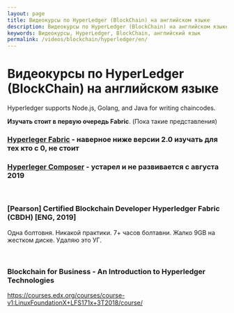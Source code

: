 ```yaml
---
layout: page
title: Видеокурсы по HyperLedger (BlockChain) на английском языке
description: Видеокурсы по HyperLedger (BlockChain) на английском языке
keywords: Видеокурсы, HyperLedger, BlockChain, английский язык
permalink: /videos/blockchain/hyperledger/en/
---
```


# Видеокурсы по HyperLedger (BlockChain) на английском языке

Hyperledger supports Node.js, Golang, and Java for writing chaincodes.

**Изучать стоит в первую очередь Fabric**. (Пока такие представления)

### [Hyperleger Fabric](/videos/blockchain/hyperledger/en/fabric/) - наверное ниже версии 2.0 изучать для тех кто с 0, не стоит

### [Hyperleger Composer](/videos/blockchain/hyperledger/en/composer/) - устарел и не развивается с августа 2019

<br/>

### [Pearson] Certified Blockchain Developer Hyperledger Fabric (CBDH) [ENG, 2019]

Одна болтовня. Никакой практики. 7+ часов болтавни. Жалко 9GB на жестком диске. Удаляю это УГ.

<br/>

### Blockchain for Business - An Introduction to Hyperledger Technologies

https://courses.edx.org/courses/course-v1:LinuxFoundationX+LFS171x+3T2018/course/
